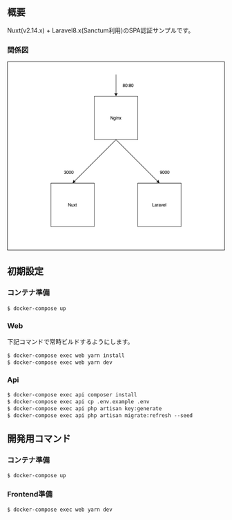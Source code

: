 ## 概要
Nuxt(v2.14.x) + Laravel8.x(Sanctum利用)のSPA認証サンプルです。

### 関係図
![structure](./.doc/images/spa_dev_template.png)

## 初期設定
### コンテナ準備
```
$ docker-compose up
```

### Web
下記コマンドで常時ビルドするようにします。
```
$ docker-compose exec web yarn install
$ docker-compose exec web yarn dev
```

### Api
```
$ docker-compose exec api composer install
$ docker-compose exec api cp .env.example .env
$ docker-compose exec api php artisan key:generate 
$ docker-compose exec api php artisan migrate:refresh --seed
```
## 開発用コマンド
### コンテナ準備
```
$ docker-compose up
```

### Frontend準備
```
$ docker-compose exec web yarn dev
```
